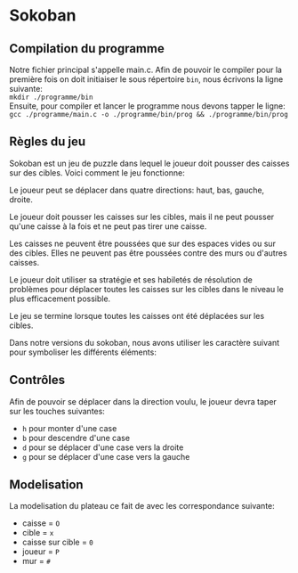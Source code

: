# Sokoban

## Compilation du programme
  Notre fichier principal s'appelle main.c. Afin de pouvoir le compiler pour la première fois on doit initiaiser le sous répertoire `bin`, nous écrivons la ligne suivante:  
  `mkdir ./programme/bin`  
Ensuite, pour compiler et lancer le programme nous devons tapper le ligne:  
`gcc ./programme/main.c -o ./programme/bin/prog && ./programme/bin/prog`

## Règles du jeu
Sokoban est un jeu de puzzle dans lequel le joueur doit pousser des caisses sur des cibles. Voici comment le jeu fonctionne:

  Le joueur peut se déplacer dans quatre directions: haut, bas, gauche, droite.

  Le joueur doit pousser les caisses sur les cibles, mais il ne peut pousser qu'une caisse à la fois et ne peut pas tirer une caisse.

  Les caisses ne peuvent être poussées que sur des espaces vides ou sur des cibles. Elles ne peuvent pas être poussées contre des murs ou d'autres caisses.

  Le joueur doit utiliser sa stratégie et ses habiletés de résolution de problèmes pour déplacer toutes les caisses sur les cibles dans le niveau le plus efficacement possible.

  Le jeu se termine lorsque toutes les caisses ont été déplacées sur les cibles.

Dans notre versions du sokoban, nous avons utiliser les caractère suivant pour symboliser les différents éléments:

## Contrôles
 Afin de pouvoir se déplacer dans la direction voulu, le joueur devra taper sur les touches suivantes:
- `h` pour monter d'une case
- `b` pour descendre d'une case
- `d` pour se déplacer d'une case vers la droite
- `g` pour se déplacer d'une case vers la gauche


## Modelisation
La modelisation du plateau ce fait de avec les correspondance suivante:
- caisse = `O`
- cible = `x`
- caisse sur cible = `0`
- joueur = `P`
- mur = `#`